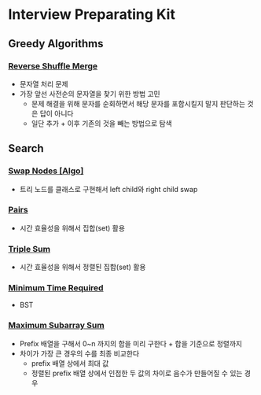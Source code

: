 # Interview Preparating Kit

## Greedy Algorithms
### [Reverse Shuffle Merge](./Interview%20Preparation%20Kit/Greedy%20Algorithms/Reverse%20Shuffle%20Merge/solution.py)
- 문자열 처리 문제
- 가장 앞선 사전순의 문자열을 찾기 위한 방법 고민
  - 문제 해결을 위해 문자를 순회하면서 해당 문자를 포함시킬지 말지 판단하는 것은 답이 아니다
  - 일단 추가 + 이후 기존의 것을 빼는 방법으로 탐색

## Search
### [Swap Nodes \[Algo\]](Interview%20Preparation%20Kit/Search/Swap%20Nodes%20[Algo]/solution.py)
- 트리 노드를 클래스로 구현해서 left child와 right child swap

### [Pairs](Interview%20Preparation%20Kit/Search/Pairs/solution.py)
- 시간 효율성을 위해서 집합(set) 활용

### [Triple Sum](Interview%20Preparation%20Kit/Search/Triple%20Sum/solution.py)
- 시간 효율성을 위해서 정렬된 집합(set) 활용

### [Minimum Time Required](./Search/Minimum%20Time%20Required/solution.py)
- BST

### [Maximum Subarray Sum](./Search/Maximum%20Subarray%20Sum/solution.py)
- Prefix 배열을 구해서 0~n 까지의 합을 미리 구한다 + 합을 기준으로 정렬까지
- 차이가 가장 큰 경우의 수를 최종 비교한다
  - prefix 배열 상에서 최대 값
  - 정렬된 prefix 배열 상에서 인접한 두 값의 차이로 음수가 만들어질 수 있는 경우
